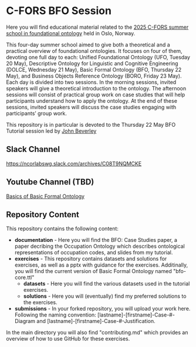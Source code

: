 # C-FORS BFO Session
Here you will find educational material related to the [2025 C-FORS summer school in foundational ontology](https://www.hf.uio.no/ifikk/english/research/projects/c-fors/events/conferences/summer-school-in-foundational-ontology.html) held in Oslo, Norway. 

This four-day summer school aimed to give both a theoretical and a practical overview  of foundational ontologies. It focuses on four of them, devoting one full day to each: Unified Foundational Ontology (UFO, Tuesday 20 May), Descriptive Ontology for Linguistic and Cognitive Engineering (DOLCE, Wednesday 21 May), Basic Formal Ontology (BFO, Thursday 22 May), and Business Objects Reference Ontology (BORO, Friday 23 May). Each day is divided into two sessions. In the morning sessions, invited speakers will give a theoretical introduction to the ontology. The afternoon sessions will consist of practical group work on case studies that will help participants understand how to apply the ontology. At the end of these sessions, invited speakers will discuss the case studies engaging with participants’ group work.

This repository is in particular is devoted to the Thursday 22 May BFO Tutorial session led by [John Beverley](https:johnbeverley.com)

## Slack Channel
https://ncorlabswg.slack.com/archives/C08T9NQMCKE 

## Youtube Channel (TBD)

[Basics of Basic Formal Ontology]()

## Repository Content
This repository contains the following content: 
* **documentation** - Here you will find the BFO: Case Studies paper, a paper decribing the Occupation Ontology which describes ontological representations of occupation codes, and slides from my tutorial. 
* **exercises** - This repository contains datasets and solutions for exercises, as well as a pptx with guidance for the exercises. Additinally, you will find the current version of Basic Formal Ontology named "bfo-core.ttl"
    * **datasets** - Here you will find the various datasets used in the tutorial exercises. 
    * **solutions** - Here you will (eventually) find my preferred solutions to the exercises. 
* **submissions** - In your forked repository, you will upload your work here. Following the naming convention: [lastname]-[firstname]-Case-#-Diagram and [lastname]-[firstname]-Case-#-Justification. 

In the main directory you will also find "contributing.md" which provides an overview of how to use GitHub for these exercises. 